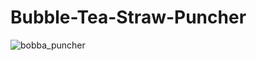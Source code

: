 # Bubble-Tea-Straw-Puncher

![bobba_puncher](https://user-images.githubusercontent.com/33207203/47959803-776c4080-dfc3-11e8-8044-cd9da0c05607.jpg)
